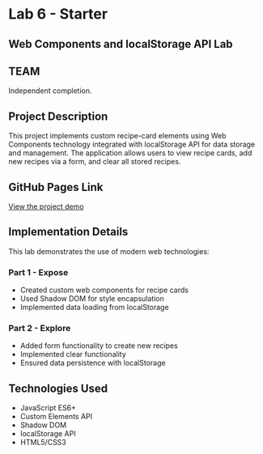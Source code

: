# Lab 6 - Starter
## Web Components and localStorage API Lab
## TEAM
Independent completion.

## Project Description
This project implements custom recipe-card elements using Web Components technology integrated with localStorage API for data storage and management. The application allows users to view recipe cards, add new recipes via a form, and clear all stored recipes.

## GitHub Pages Link
[View the project demo](https://boscoliu0.github.io/Lab6_Starter/index.html)

## Implementation Details
This lab demonstrates the use of modern web technologies:

### Part 1 - Expose
- Created custom web components for recipe cards
- Used Shadow DOM for style encapsulation
- Implemented data loading from localStorage

### Part 2 - Explore
- Added form functionality to create new recipes
- Implemented clear functionality
- Ensured data persistence with localStorage

## Technologies Used
- JavaScript ES6+
- Custom Elements API
- Shadow DOM
- localStorage API
- HTML5/CSS3
